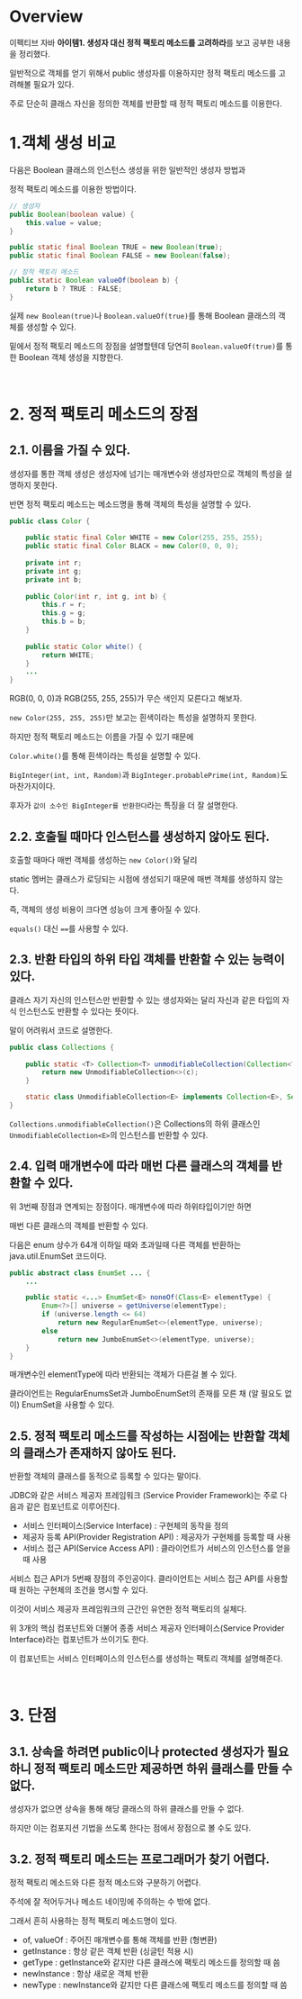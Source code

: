 # Overview

이펙티브 자바 **아이템1. 생성자 대신 정적 팩토리 메소드를 고려하라**를 보고 공부한 내용을 정리했다.

일반적으로 객체를 얻기 위해서 public 생성자를 이용하지만 정적 팩토리 메소드를 고려해볼 필요가 있다.

주로 단순히 클래스 자신을 정의한 객체를 반환할 때 정적 팩토리 메소드를 이용한다.

# 1.객체 생성 비교

다음은 Boolean 클래스의 인스턴스 생성을 위한 일반적인 생성자 방법과

정적 팩토리 메소드를 이용한 방법이다.

```java
// 생성자
public Boolean(boolean value) {
    this.value = value;    
}
```

```java
public static final Boolean TRUE = new Boolean(true);
public static final Boolean FALSE = new Boolean(false);

// 정적 팩토리 메소드
public static Boolean valueOf(boolean b) {
    return b ? TRUE : FALSE;
}
```

실제 `new Boolean(true)`나 `Boolean.valueOf(true)`를 통해 Boolean 클래스의 객체를 생성할 수 있다.

밑에서 정적 팩토리 메소드의 장점을 설명할텐데 당연히 `Boolean.valueOf(true)`를 통한 Boolean 객체 생성을 지향한다.

<br>

# 2. 정적 팩토리 메소드의 장점

## 2.1. 이름을 가질 수 있다.

생성자를 통한 객체 생성은 생성자에 넘기는 매개변수와 생성자만으로 객체의 특성을 설명하지 못한다.

반면 정적 팩토리 메소드는 메소드명을 통해 객체의 특성을 설명할 수 있다.

```java
public class Color {
    
    public static final Color WHITE = new Color(255, 255, 255);
    public static final Color BLACK = new Color(0, 0, 0);
    
    private int r;
    private int g;
    private int b;
    
    public Color(int r, int g, int b) {
        this.r = r;
        this.g = g;
        this.b = b;
    }
    
    public static Color white() {
        return WHITE;
    }
    ...
}
```

RGB(0, 0, 0)과 RGB(255, 255, 255)가 무슨 색인지 모른다고 해보자.

`new Color(255, 255, 255)`만 보고는 흰색이라는 특성을 설명하지 못한다.

하지만 정적 팩토리 메소드는 이름을 가질 수 있기 때문에

`Color.white()`를 통해 흰색이라는 특성을 설명할 수 있다.

`BigInteger(int, int, Random)`과 `BigInteger.probablePrime(int, Random)`도 마찬가지이다.

후자가 `값이 소수인 BigInteger를 반환한다`라는 특징을 더 잘 설명한다.

## 2.2. 호출될 때마다 인스턴스를 생성하지 않아도 된다.

호출할 때마다 매번 객체를 생성하는 `new Color()`와 달리

static 멤버는 클래스가 로딩되는 시점에 생성되기 때문에 매번 객체를 생성하지 않는다.

즉, 객체의 생성 비용이 크다면 성능이 크게 좋아질 수 있다.

`equals()` 대신 `==`를 사용할 수 있다.

## 2.3. 반환 타입의 하위 타입 객체를 반환할 수 있는 능력이 있다.

클래스 자기 자신의 인스턴스만 반환할 수 있는 생성자와는 달리 자신과 같은 타입의 자식 인스턴스도 반환할 수 있다는 뜻이다.

말이 어려워서 코드로 설명한다.

```java
public class Collections {
    
    public static <T> Collection<T> unmodifiableCollection(Collection<? extends T> c) {
        return new UnmodifiableCollection<>(c);
    }

    static class UnmodifiableCollection<E> implements Collection<E>, Serializable {...}
}
```

`Collections.unmodifiableCollection()`은 Collections의 하위 클래스인 `UnmodifiableCollection<E>`의 인스턴스를 반환할 수 있다.

## 2.4. 입력 매개변수에 따라 매번 다른 클래스의 객체를 반환할 수 있다.

위 3번째 장점과 연계되는 장점이다. 매개변수에 따라 하위타입이기만 하면

매번 다른 클래스의 객체를 반환할 수 있다.

다음은 enum 상수가 64개 이하일 때와 초과일때 다른 객체를 반환하는 java.util.EnumSet 코드이다.

```java
public abstract class EnumSet ... {
    ...

    public static <...> EnumSet<E> noneOf(Class<E> elementType) {
        Enum<?>[] universe = getUniverse(elementType);
        if (universe.length <= 64)
            return new RegularEnumSet<>(elementType, universe);
        else
            return new JumboEnumSet<>(elementType, universe);
    }
}
```

매개변수인 elementType에 따라 반환되는 객체가 다른걸 볼 수 있다.

클라이언트는 RegularEnumsSet과 JumboEnumSet의 존재를 모른 채 (알 필요도 없이) EnumSet을 사용할 수 있다.

## 2.5. 정적 팩토리 메소드를 작성하는 시점에는 반환할 객체의 클래스가 존재하지 않아도 된다.

반환할 객체의 클래스를 동적으로 등록할 수 있다는 말이다.

JDBC와 같은 서비스 제공자 프레임워크 (Service Provider Framework)는 주로 다음과 같은 컴포넌트로 이루어진다.

- 서비스 인터페이스(Service Interface) : 구현체의 동작을 정의
- 제공자 등록 API(Provider Registration API) : 제공자가 구현체를 등록할 때 사용
- 서비스 접근 API(Service Access API) : 클라이언트가 서비스의 인스턴스를 얻을 때 사용

서비스 접근 API가 5번째 장점의 주인공이다. 클라이언트는 서비스 접근 API를 사용할 때 원하는 구현체의 조건을 명시할 수 있다.

이것이 서비스 제공자 프레임워크의 근간인 유연한 정적 팩토리의 실체다.

위 3개의 핵심 컴포넌트와 더불어 종종 서비스 제공자 인터페이스(Service Provider Interface)라는 컴포넌트가 쓰이기도 한다.

이 컴포넌트는 서비스 인터페이스의 인스턴스를 생성하는 팩토리 객체를 설명해준다.

<br>

# 3. 단점

## 3.1. 상속을 하려면 public이나 protected 생성자가 필요하니 정적 팩토리 메소드만 제공하면 하위 클래스를 만들 수 없다.

생성자가 없으면 상속을 통해 해당 클래스의 하위 클래스를 만들 수 없다.

하지만 이는 컴포지션 기법을 쓰도록 한다는 점에서 장점으로 볼 수도 있다.

## 3.2. 정적 팩토리 메소드는 프로그래머가 찾기 어렵다.

정적 팩토리 메소드와 다른 정적 메소드와 구분하기 어렵다.

주석에 잘 적어두거나 메소드 네이밍에 주의하는 수 밖에 없다.

그래서 흔히 사용하는 정적 팩토리 메소드명이 있다.

- of, valueOf : 주어진 매개변수를 통해 객체를 반환 (형변환)
- getInstance : 항상 같은 객체 반환 (싱글턴 적용 시)
- getType : getInstance와 같지만 다른 클래스에 팩토리 메소드를 정의할 때 씀
- newInstance : 항상 새로운 객체 반환
- newType : newInstance와 같지만 다른 클래스에 팩토리 메소드를 정의할 때 씀
